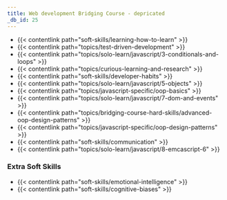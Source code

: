 ```yaml
---
title: Web development Bridging Course - depricated
_db_id: 25
---
```


- {{< contentlink path="soft-skills/learning-how-to-learn" >}}
- {{< contentlink path="topics/test-driven-development" >}}
- {{< contentlink path="topics/solo-learn/javascript/3-conditionals-and-loops" >}}
- {{< contentlink path="topics/curious-learning-and-research" >}}
- {{< contentlink path="soft-skills/developer-habits" >}}
- {{< contentlink path="topics/solo-learn/javascript/5-objects" >}}
- {{< contentlink path="topics/javascript-specific/oop-basics" >}}
- {{< contentlink path="topics/solo-learn/javascript/7-dom-and-events" >}}
- {{< contentlink path="topics/bridging-course-hard-skills/advanced-oop-design-patterns" >}}
- {{< contentlink path="topics/javascript-specific/oop-design-patterns" >}}
- {{< contentlink path="soft-skills/communication" >}}
- {{< contentlink path="topics/solo-learn/javascript/8-emcascript-6" >}}

### Extra Soft Skills

- {{< contentlink path="soft-skills/emotional-intelligence" >}}
- {{< contentlink path="soft-skills/cognitive-biases" >}}
